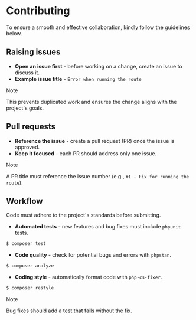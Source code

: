 # Contributing

To ensure a smooth and effective collaboration, kindly follow the guidelines below.

## Raising issues

* **Open an issue first** - before working on a change, create an issue to discuss it.
* **Example issue title** - `Error when running the route`

> [!NOTE]
> This prevents duplicated work and ensures the change aligns with the project's goals.

## Pull requests

- **Reference the issue** - create a pull request (PR) once the issue is approved.
- **Keep it focused** - each PR should address only one issue.

> [!NOTE]
> A PR title must reference the issue number (e.g., `#1 - Fix for running the route`).

## Workflow

Code must adhere to the project's standards before submitting.

* **Automated tests** - new features and bug fixes must include `phpunit` tests.
```bash
$ composer test
```

* **Code quality** - check for potential bugs and errors with `phpstan`.
```bash
$ composer analyze
```

* **Coding style** - automatically format code with `php-cs-fixer`.
```bash
$ composer restyle
```

> [!NOTE]
> Bug fixes should add a test that fails without the fix.
